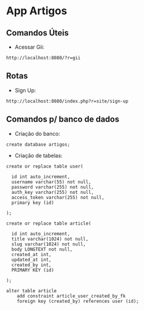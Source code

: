 # App Artigos

## Comandos Úteis

- Acessar Gii:

`http://localhost:8080/?r=gii`

## Rotas

- Sign Up:

`http://localhost:8080/index.php?r=site/sign-up`

## Comandos p/ banco de dados

- Criação do banco:

```
create database artigos;
```

- Criação de tabelas:

```
create or replace table user(

  id int auto_increment,
  username varchar(55) not null,
  password varchar(255) not null,
  auth_key varchar(255) not null,
  access_token varchar(255) not null,
  primary key (id)

);
```

```
create or replace table article(

  id int auto_increment,
  title varchar(1024) not null,
  slug varchar(1024) not null,
  body LONGTEXT not null,
  created_at int,
  updated_at int,
  created_by int,
  PRIMARY KEY (id)
	
);

```

```
alter table article
	add constraint article_user_created_by_fk
  	foreign key (created_by) references user (id);
```
    










